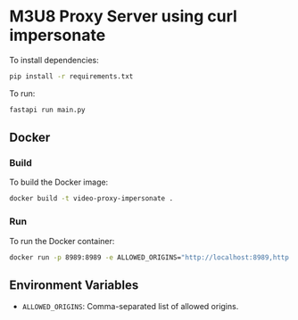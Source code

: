 # M3U8 Proxy Server using curl impersonate

To install dependencies:

```bash
pip install -r requirements.txt
```

To run:

```bash
fastapi run main.py
```

## Docker

### Build

To build the Docker image:

```bash
docker build -t video-proxy-impersonate .
```

### Run

To run the Docker container:

```bash
docker run -p 8989:8989 -e ALLOWED_ORIGINS="http://localhost:8989,http://localhost" video-proxy-impersonate
```

## Environment Variables

-   `ALLOWED_ORIGINS`: Comma-separated list of allowed origins.
